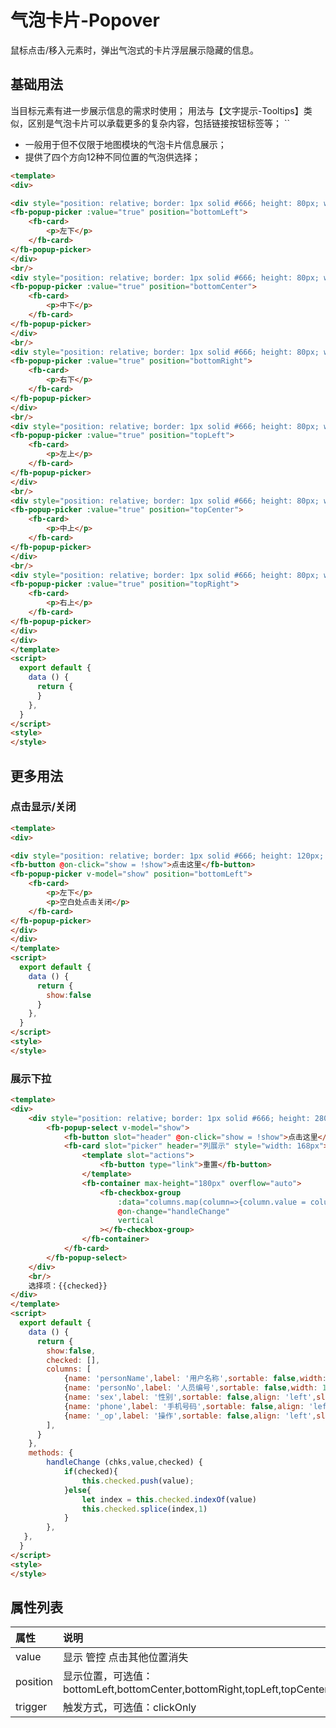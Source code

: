 [comment]: <> (fb-docs: docsify/fb-ui/04/popup/README.md)

# 气泡卡片-Popover
鼠标点击/移入元素时，弹出气泡式的卡片浮层展示隐藏的信息。

## 基础用法

当目标元素有进一步展示信息的需求时使用；
用法与【文字提示-Tooltips】类似，区别是气泡卡片可以承载更多的复杂内容，包括链接按钮标签等；
``
- 一般用于但不仅限于地图模块的气泡卡片信息展示；
- 提供了四个方向12种不同位置的气泡供选择；

```html run {title:'示例演示'}
<template>
<div>

<div style="position: relative; border: 1px solid #666; height: 80px; width: 200px">
<fb-popup-picker :value="true" position="bottomLeft">
	<fb-card>
		<p>左下</p>
	</fb-card>
</fb-popup-picker>
</div>
<br/>
<div style="position: relative; border: 1px solid #666; height: 80px; width: 200px">
<fb-popup-picker :value="true" position="bottomCenter">
	<fb-card>
		<p>中下</p>
	</fb-card>
</fb-popup-picker>
</div>
<br/>
<div style="position: relative; border: 1px solid #666; height: 80px; width: 200px">
<fb-popup-picker :value="true" position="bottomRight">
	<fb-card>
		<p>右下</p>
	</fb-card>
</fb-popup-picker>
</div>
<br/>
<div style="position: relative; border: 1px solid #666; height: 80px; width: 200px">
<fb-popup-picker :value="true" position="topLeft">
	<fb-card>
		<p>左上</p>
	</fb-card>
</fb-popup-picker>
</div>
<br/>
<div style="position: relative; border: 1px solid #666; height: 80px; width: 200px">
<fb-popup-picker :value="true" position="topCenter">
	<fb-card>
		<p>中上</p>
	</fb-card>
</fb-popup-picker>
</div>
<br/>
<div style="position: relative; border: 1px solid #666; height: 80px; width: 200px">
<fb-popup-picker :value="true" position="topRight">
	<fb-card>
		<p>右上</p>
	</fb-card>
</fb-popup-picker>
</div>
</div>
</template>
<script>
  export default {
    data () {
      return {
      }
    },
  }
</script>
<style>
</style>
```

## 更多用法

### 点击显示/关闭

```html run {title:'试一试'}
<template>
<div>

<div style="position: relative; border: 1px solid #666; height: 120px; width: 200px">
<fb-button @on-click="show = !show">点击这里</fb-button>
<fb-popup-picker v-model="show" position="bottomLeft">
	<fb-card>
		<p>左下</p>
		<p>空白处点击关闭</p>
	</fb-card>
</fb-popup-picker>
</div>
</div>
</template>
<script>
  export default {
    data () {
      return {
      	show:false
      }
    },
  }
</script>
<style>
</style>
```

### 展示下拉

```html run {title:'试一试'}
<template>
<div>
	<div style="position: relative; border: 1px solid #666; height: 280px; width: 200px">
		<fb-popup-select v-model="show">
			<fb-button slot="header" @on-click="show = !show">点击这里</fb-button>
			<fb-card slot="picker" header="列展示" style="width: 168px">
				<template slot="actions">
					<fb-button type="link">重置</fb-button>
				</template>
				<fb-container max-height="180px" overflow="auto">
					<fb-checkbox-group
						:data="columns.map(column=>{column.value = column.name; return  column})"
						@on-change="handleChange"
						vertical
					></fb-checkbox-group>
				</fb-container>
			</fb-card>
		</fb-popup-select>
	</div>
	<br/>
	选择项：{{checked}}
</div>
</template>
<script>
  export default {
    data () {
      return {
      	show:false,
		checked: [],
		columns: [
			{name: 'personName',label: '用户名称',sortable: false,width: 120,align: 'left',},
			{name: 'personNo',label: '人员编号',sortable: false,width: 100,align: 'left',},
			{name: 'sex',label: '性别',sortable: false,align: 'left',slot: 'tags',},
			{name: 'phone',label: '手机号码',sortable: false,align: 'left',width: 220,slot: 'tags',},
			{name: '_op',label: '操作',sortable: false,align: 'left',slot: 'actions',},
		],
      }
    },
	methods: {
		handleChange (chks,value,checked) {
			if(checked){
				this.checked.push(value);
			}else{
				let index = this.checked.indexOf(value)
				this.checked.splice(index,1)
			}
		},
   },
  }
</script>
<style>
</style>
```

## 属性列表

| 属性 | 说明 | 类型 | 默认值 |
|:-----|:----|:-----|:-------|
| value | 显示 管控 点击其他位置消失 | Boolean | false
| position | 显示位置，可选值：bottomLeft,bottomCenter,bottomRight,topLeft,topCenter,topRight | String | bottomLeft
| trigger | 触发方式，可选值：clickOnly | String |
